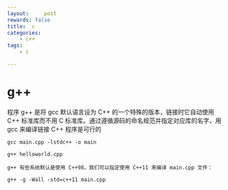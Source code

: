 ```yaml
---
layout:     post
rewards: false
title:  c
categories:
    - c++
tags:
    - c

---
```


# g++

程序 g++ 是将 gcc 默认语言设为 C++ 的一个特殊的版本，链接时它自动使用 C++ 标准库而不用 C 标准库。通过遵循源码的命名规范并指定对应库的名字，用 gcc 来编译链接 C++ 程序是可行的

```shell
gcc main.cpp -lstdc++ -o main

g++ helloworld.cpp

g++ 有些系统默认是使用 C++98，我们可以指定使用 C++11 来编译 main.cpp 文件：

g++ -g -Wall -std=c++11 main.cpp
```

